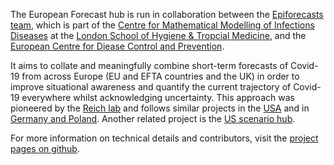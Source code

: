 The European Forecast hub is run in collaboration between the [Epiforecasts team](http://epiforecasts.io/covid), which is part of the [Centre for Mathematical Modelling of Infections Diseases](http://cmmid.github.io/topics/covid19) at the [London School of Hygiene & Tropcial Medicine](http://www.lshtm.ac.uk), and the [European Centre for Diease Control and Prevention](http://ecdc.europa.eu).

It aims to collate and meaningfully combine short-term forecasts of Covid-19 from across Europe (EU and EFTA countries and the UK) in order to improve situational awareness and quantify the current trajectory of Covid-19 everywhere whilst acknowledging uncertainty. This approach was pioneered by the [Reich lab](https://reichlab.io/) and follows similar projects in the [USA](https://covid19forecasthub.org/) and in [Germany and Poland](https://kitmetricslab.github.io/forecasthub/forecast). Another related project is the [US scenario hub](https://covid19scenariomodelinghub.org/).

For more information on technical details and contributors, visit the [project pages on github](https://github.com/epiforecasts/covid19-forecast-hub-europe).

